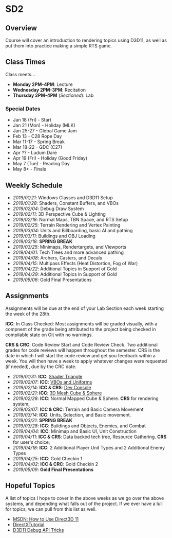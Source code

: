 SD2
======

## Overview
Course will cover an introduction to rendering topics using D3D11, as well as put them into practice making a simple RTS game.

## Class Times
Class meets...

- **Monday 2PM-4PM**:  Lecture
- **Wednesday 2PM-3PM**:  Recitation 
- **Thursday 2PM-4PM** (*Sectioned*): Lab

### Special Dates
- Jan 18 (Fri) - Start
- Jan 21 (Mon) - Holiday (MLK)
- Jan 25-27    - Global Game Jam
- Feb 13       - C28 Rope Day
- Mar 11-17    - Spring Break
- Mar 18-22    - GDC (C27)
- Apr ??       - Ludum Dare
- Apr 19 (Fri) - Holiday (Good Friday)
- May 7  (Tue) - Reading Day
- May 8+       - Finals

## Weekly Schedule
- *2019/01/21*: Windows Classes and D3D11 Setup
- *2019/01/28*: Shaders, Constant Buffers, and VBOs
- *2019/02/04*: Debug Draw System 
- *2019/02/11*: 3D Perspective Cube & Lighting
- *2019/02/18*: Normal Maps, TBN Space, and RTS Setup
- *2019/02/25*: Terrain Rendering and Vertex Painting
- *2019/03/04*: Units and Billboarding, basic AI and pathing
- *2019/03/11*: Buildings and OBJ Loading
- *2019/03/18*: **SPRING BREAK**
- *2019/03/25*: Minimaps, Rendertargets, and Viewports 
- *2019/04/01*: Tech Trees and more advanced pathing  
- *2019/04/08*: Archers, Casters, and Decals 
- *2019/04/15*: Multipass Effects (Heat Distortion, Fog of War) 
- *2019/04/22*: Additional Topics in Support of Gold 
- *2019/04/29*: Additional Topics in Support of Gold
- *2019/05/06*: Gold Final Presentations 

## Assignments
Assignments will be due at the end of your Lab Section each week starting the week of the 28th. 

**ICC**: In Class Checked:  Most assignments will be graded visually, with a compnent of the grade being attributed to the project being checked in compilable state on Git with no warnings. 

**CRS & CRC**:  Code Review Start and Code Review Check.  Two additional grades for code reviews will happen throughout the semester.  CRS is the date in which I will start the code review and get you feedback within a week.  You will then have a week to apply whatever changes were requested (if needed), due by the CRC date.

- *2019/01/31*: **ICC**: [Shader Triangle](assignments/a01_setup/)
- *2019/02/07*: **ICC**: [VBOs and Uniforms](assignments/a02_buffers/)
- *2019/02/14*: **ICC & CRS**: [Dev Console](assignments/a03_devconsole/)
- *2019/02/21*: **ICC**: [3D Mesh Cube & Sphere](assignments/a04_perspective/)
- *2019/02/28*: **ICC**: Normal Mapped Cube & Sphere.  **CRS** for rendering system; 
- *2019/03/07*: **ICC & CRC**: Terrain and Basic Camera Movement
- *2019/03/14*: **ICC**: Units, Selection, and Basic movement. 
- *2019/03/21*: **SPRING BREAK**
- *2019/03/28*: **ICC**: Buildings and Objects, Enemies, and Combat
- *2019/04/04*: **ICC**: Minimap and Basic UI, Unit Construction
- *2019/04/11*: **ICC & CRS**: Data backed tech tree, Resource Gathering.  **CRS** for user's choice;
- *2019/04/18*: **ICC**: 2 Additional Player Unit Types and 2 Additional Enemy Types
- *2019/04/25*: **ICC**: Gold Checkin 1
- *2019/04/02*: **ICC & CRC**: Gold Checkin 2
- *2019/05/09*: **Gold Final Presentations** 


## Hopeful Topics
A list of topics I hope to cover in the above weeks as we go over the above systems, and depending what falls out of the project.  If we ever have a lull for topics, we can pull from this list as well. 

- [MSDN: How to Use Direct3D 11](https://docs.microsoft.com/en-us/windows/desktop/direct3d11/how-to-use-direct3d-11)
- [DirectXTutorial](http://www.directxtutorial.com/)
- [D3D11 Debug API Tricks](https://seanmiddleditch.com/direct3d-11-debug-api-tricks/)
